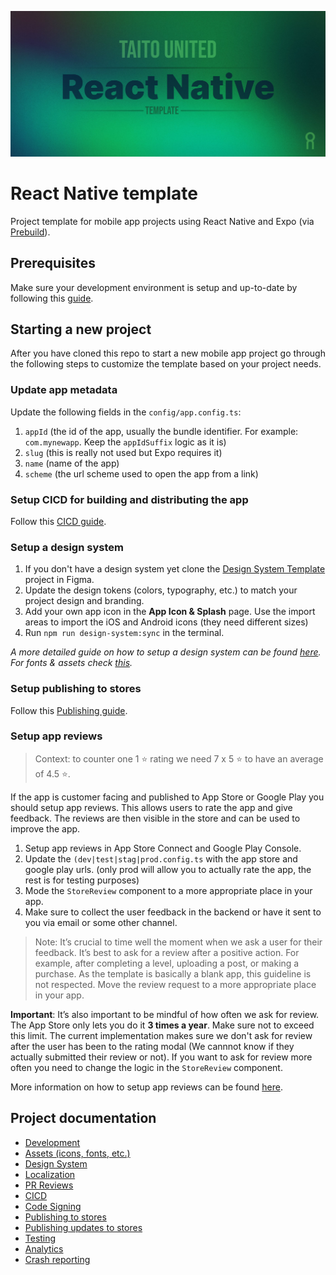 <p align='center'>
  <img src="docs/banner.jpg" alt="Taito React Native Template banner image"/>
<p/>

# React Native template

Project template for mobile app projects using React Native and Expo (via [Prebuild](https://docs.expo.dev/workflow/prebuild/)).

## Prerequisites

Make sure your development environment is setup and up-to-date by following this [guide](https://reactnative.dev/docs/environment-setup).

## Starting a new project

After you have cloned this repo to start a new mobile app project go through the following steps to customize the template based on your project needs.

### Update app metadata

Update the following fields in the `config/app.config.ts`:

1. `appId` (the id of the app, usually the bundle identifier. For example: `com.mynewapp`. Keep the `appIdSuffix` logic as it is)
2. `slug` (this is really not used but Expo requires it)
3. `name` (name of the app)
4. `scheme` (the url scheme used to open the app from a link)

### Setup CICD for building and distributing the app

Follow this [CICD guide](/docs/CICD.md).

### Setup a design system

1. If you don't have a design system yet clone the [Design System Template](https://www.figma.com/file/vEO1Adp6j0nHiiq9BiexE1/Design-System-Template) project in Figma.
2. Update the design tokens (colors, typography, etc.) to match your project design and branding.
3. Add your own app icon in the **App Icon & Splash** page. Use the import areas to import the iOS and Android icons (they need different sizes)
4. Run `npm run design-system:sync` in the terminal.

_A more detailed guide on how to setup a design system can be found [here](/docs/DESIGN_SYSTEM.md). For fonts & assets check [this](/docs/ASSETS.md)._

### Setup publishing to stores

Follow this [Publishing guide](/docs/PUBLISHING.md).

### Setup app reviews

> Context: to counter one 1 ⭐ rating we need 7 x 5 ⭐ to have an average of 4.5 ⭐.

If the app is customer facing and published to App Store or Google Play you should setup app reviews. This allows users to rate the app and give feedback. The reviews are then visible in the store and can be used to improve the app.

1. Setup app reviews in App Store Connect and Google Play Console.
2. Update the `(dev|test|stag|prod.config.ts` with the app store and google play urls. (only prod will allow you to actually rate the app, the rest is for testing purposes)
3. Mode the `StoreReview` component to a more appropriate place in your app.
4. Make sure to collect the user feedback in the backend or have it sent to you via email or some other channel.

> Note: It’s crucial to time well the moment when we ask a user for their feedback. It’s best to ask for a review after a positive action. For example, after completing a level, uploading a post, or making a purchase. As the template is basically a blank app, this guideline is not respected. Move the review request to a more appropriate place in your app.

**Important**: It’s also important to be mindful of how often we ask for review. The App Store only lets you do it **3 times a year**. Make sure not to exceed this limit. The current implementation makes sure we don't ask for review after the user has been to the rating modal (We cannnot know if they actually submitted their review or not). If you want to ask for review more often you need to change the logic in the `StoreReview` component.

More information on how to setup app reviews can be found [here](https://docs.expo.dev/versions/latest/sdk/storereview/).

## Project documentation

- [Development](/docs/DEVELOPMENT.md)
- [Assets (icons, fonts, etc.)](/docs/ASSETS.md)
- [Design System](/docs/DESIGN_SYSTEM.md)
- [Localization](/docs/LOCALIZATION.md)
- [PR Reviews](/docs/PR_REVIEWS.md)
- [CICD](/docs/CICD.md)
- [Code Signing](/docs/CODE_SIGNING.md)
- [Publishing to stores](/docs/PUBLISHING.md)
- [Publishing updates to stores](/docs/UPDATES.md)
- [Testing](/docs/TESTING.md)
- [Analytics](/docs/ANALYTICS.md)
- [Crash reporting](/docs/CRASH_REPORTING.md)

